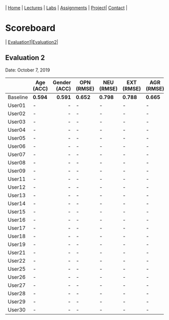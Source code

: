 
| [Home](../index.md) | [Lectures](../lectures.md) | [Labs](../labs.md) | [Assignments](../assignments.md) | [Project](../project.md)| [Contact](../contact.md) |


# Scoreboard

| [Evaluation1](evaluation1.md)|[Evaluation2](evaluation2.md)|

## Evaluation 2

Date: October 7, 2019


|       | Age (ACC) | Gender (ACC) | OPN (RMSE) | NEU (RMSE) | EXT (RMSE) | AGR (RMSE) | CON (RMSE) |
|-------|--------------|----------:|------------|------------|------------|------------|------------|
| Baseline|**0.594**|**0.591**|**0.652**|**0.798**|**0.788**|**0.665**|**0.734**|
| User01 |-|-|-|-|-|-|-|
| User02 |-|-|-|-|-|-|-|
| User03 |-|-|-|-|-|-|-|
| User04 | -|-|-|-|-|-|-|
| User05 |-|-|-|-|-|-|-|
| User06 |-|-|-|-|-|-|-|
| User07 | -|-|-|-|-|-|-|
| User08 |-|-|-|-|-|-|-|
| User09 |-|-|-|-|-|-|-|
| User11 |-|-|-|-|-|-|-|
| User12 | -|-|-|-|-|-|-|
| User13 |-|-|-|-|-|-|-|
| User14 |-|-|-|-|-|-|-|
| User15 |-|-|-|-|-|-|-|
| User16 |-|-|-|-|-|-|-|
| User17 |-|-|-|-|-|-|-|
| User18 |-|-|-|-|-|-|-|
| User19 |-|-|-|-|-|-|-|
| User21 |-|-|-|-|-|-|-|
| User22 |-|-|-|-|-|-|-|
| User25 |-|-|-|-|-|-|-|
| User26 |-|-|-|-|-|-|-|
| User27 |-|-|-|-|-|-|-|
| User28 |-|-|-|-|-|-|-|
| User29 |-|-|-|-|-|-|-|
| User30 |-|-|-|-|-|-|-|
